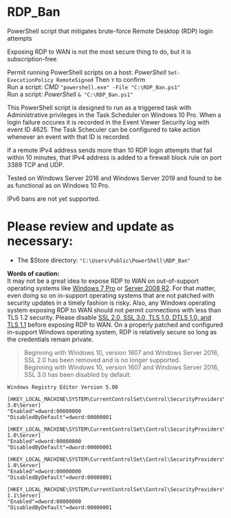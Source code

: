 # RDP_Ban
PowerShell script that mitigates brute-force Remote Desktop (RDP) login attempts

Exposing RDP to WAN is not the most secure thing to do, but it is subscription-free.

Permit running PowerShell scripts on a host: *PowerShell* `Set-ExecutionPolicy RemoteSigned` Then `Y` to confirm  
Run a script: *CMD* `"powershell.exe" -File "C:\RDP_Ban.ps1"`  
Run a script: *PowerShell* `& "C:\RDP_Ban.ps1"`  

This PowerShell script is designed to run as a triggered task with Administrative privileges in the Task Scheduler on Windows 10 Pro. When a login failure occures it is recorded in the Event Viewer Security log with event ID 4625. The Task Scheculer can be configured to take action whenever an event with that ID is recorded.

If a remote IPv4 address sends more than 10 RDP login attempts that fail within 10 minutes, that IPv4 address is added to a firewall block rule on port 3389 TCP and UDP.

Tested on Windows Server 2016 and Windows Server 2019 and found to be as functional as on Windows 10 Pro.

IPv6 bans are not yet supported.

# Please review and update as necessary:  
 - The $Store directory: `"C:\Users\Public\PowerShell\RDP_Ban"`  

**Words of caution:**  
It may not be a great idea to expose RDP to WAN on out-of-support operating systems like [Windows 7 Pro](https://www.google.com/search?q=Windows+7+support+end+January+14+2020) or [Server 2008 R2](https://www.google.com/search?q=Server+2008+R2+support+end+January+14+2020). For that matter, even doing so on in-support operating systems that are not patched with security updates in a timely fashion is risky. Also, any Windows operating system exposing RDP to WAN should not permit connections with less than TLS 1.2 security. Please disable [SSL 2.0, SSL 3.0, TLS 1.0, DTLS 1.0, and TLS 1.1](https://docs.microsoft.com/en-us/windows-server/security/tls/tls-registry-settings) before exposing RDP to WAN. On a properly patched and configured in-support Windows operating system, RDP is relatively secure so long as the credentials remain private.

> Beginning with Windows 10, version 1607 and Windows Server 2016, SSL 2.0 has been removed and is no longer supported.  
> Beginning with Windows 10, version 1607 and Windows Server 2016, SSL 3.0 has been disabled by default.

```
Windows Registry Editor Version 5.00

[HKEY_LOCAL_MACHINE\SYSTEM\CurrentControlSet\Control\SecurityProviders\SCHANNEL\Protocols\SSL 3.0\Server]
"Enabled"=dword:00000000
"DisabledByDefault"=dword:00000001

[HKEY_LOCAL_MACHINE\SYSTEM\CurrentControlSet\Control\SecurityProviders\SCHANNEL\Protocols\TLS 1.0\Server]
"Enabled"=dword:00000000
"DisabledByDefault"=dword:00000001

[HKEY_LOCAL_MACHINE\SYSTEM\CurrentControlSet\Control\SecurityProviders\SCHANNEL\Protocols\DTLS 1.0\Server]
"Enabled"=dword:00000000
"DisabledByDefault"=dword:00000001

[HKEY_LOCAL_MACHINE\SYSTEM\CurrentControlSet\Control\SecurityProviders\SCHANNEL\Protocols\TLS 1.1\Server]
"Enabled"=dword:00000000
"DisabledByDefault"=dword:00000001
```